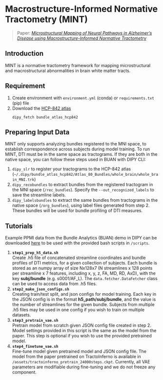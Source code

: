 # Macrostructure-Informed Normative Tractometry (MINT)

> Paper: [*Microstructural Mapping of Neural Pathways in Alzheimer’s Disease using Macrostructure-Informed Normative Tractometry*](https://doi.org/10.1101/2024.04.25.591183)

## Introduction
MINT is a normative tractometry framework for mapping microstructural and macrostructural abnormalities in brain white matter tracts.

## Requirement
1. Create environment with `environment.yml` (conda) or `requirements.txt` (pip) file
2. Download the [HCP-842 atlas](https://linkinghub.elsevier.com/retrieve/pii/S1053811918304324)
    ```
    dipy_fetch bundle_atlas_hcp842
    ```

## Preparing Input Data
MINT only supports analyzing bundles registered to the MNI space, to establish correspondence across subjects during model training. To run MINT, DTI must be in the same space as tractograms. If they are both in the native space, you can follow these steps used in BUAN with DIPY CLI:
1. `dipy_slr` to register your tractograms to the HCP-842 atlas (`~/.dipy/bundle_atlas_hcp842/Atlas_80_Bundles/whole_brain/whole_brain_MNI.trk`)
2. `dipy_recobundles` to extract bundles from the registered tractogram in the MNI space (`/rec_bundles`). Specify the `--out_recognized_labels` to save the streamline labels.
3. `dipy_labelsbundles` to extract the same bundles from tractograms in the native space (`/org_bundles`), using label files generated from step 2. These bundles will be used for bundle profiling of DTI measures.

## Tutorials
Example PPMI data from the Bundle Analytics (BUAN) demo in DIPY can be downloaded [here](https://nih.figshare.com/articles/dataset/BUAN_Demo_-_DIPY_Processed_Parkinson_s_Progression_Markers_Initiative_PPMI_Data_Derivatives/14183108) to be used with the provided bash scripts in `/scripts`.
1. **`step1_prep_h5_data.sh`**  
    Create .h5 file of concatenated streamline coordinates and bundle profiles of DTI metrics, for a given collection of subjects. Each bundle is stored as an numpy array of size Nx128x7 (N streamlines x 128 points per streamline x 7 features, including x, y, z, FA, MD, RD, AxD), with the key **subj/bundle** (e.g. s0001/AF_L). The `data.fetcher.DataFetcher` class can be used to access data from .h5 files. 
2. **`step2_make_json_configs.sh`**  
    Creating train/test split, and json configs for model training. Each key in the JSON config is in the format **h5_path/subj/bundle**, and the value is the number of streamlines for the given bundle. Subjects from multiple .h5 files may be used in one config if you wish to train on multiple datasets.
3. **`step3_pretrain_vae.sh`**  
    Pretrain model from scratch given JSON config file created in step 2. Model settings provided in this script is the same as the model from the paper. This step is optional if you wish to use the provided pretrained model.
4. **`step4_finetune_vae.sh`**  
    Fine-tune model given pretrained model and JSON config file. The model from the paper pretrained on TractoInferno is available in `/assets/tractoinferno_pretrain_24000steps.ckpt`. Currently, all VAE parameters are modifiable during fine-tuning and we do not freeze any component.
